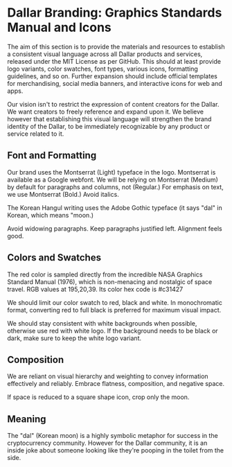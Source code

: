 # Dallar Branding: Graphics Standards Manual and Icons

The aim of this section is to provide the materials and resources to establish a consistent visual language across all Dallar products and services, released under the MIT License as per GitHub. This should at least provide logo variants, color swatches, font types, various icons, formatting guidelines, and so on. Further expansion should include official templates for merchandising, social media banners, and interactive icons for web and apps.

Our vision isn't to restrict the expression of content creators for the Dallar. We want creators to freely reference and expand upon it. We believe however that establishing this visual language will strengthen the brand identity of the Dallar, to be immediately recognizable by any product or service related to it.

## Font and Formatting

Our brand uses the Montserrat (Light) typeface in the logo. Montserrat is available as a Google webfont. We will be relying on Montserrat (Medium) by default for paragraphs and columns, not (Regular.) For emphasis on text, we use Montserrat (Bold.) Avoid italics.

The Korean Hangul writing uses the Adobe Gothic typeface (it says "dal" in Korean, which means "moon.)

Avoid widowing paragraphs. Keep paragraphs justified left. Alignment feels good.

## Colors and Swatches

The red color is sampled directly from the incredible NASA Graphics Standard Manual (1976), which is non-menacing and nostalgic of space travel. RGB values at 195,20,39. Its color hex code is #c31427

We should limit our color swatch to red, black and white. In monochromatic format, converting red to full black is preferred for maximum visual impact. 

We should stay consistent with white backgrounds when possible, otherwise use red with white logo. If the background needs to be black or dark, make sure to keep the white logo variant.

## Composition

We are reliant on visual hierarchy and weighting to convey information effectively and reliably. Embrace flatness, composition, and negative space.

If space is reduced to a square shape icon, crop only the moon.

## Meaning

The "dal" (Korean moon) is a highly symbolic metaphor for success in the cryptocurrency community. However for the Dallar community, it is an inside joke about someone looking like they're pooping in the toilet from the side.
